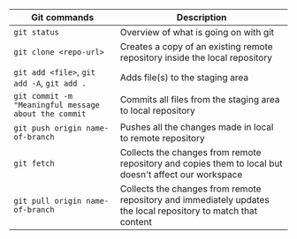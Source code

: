 | Git commands                                         | Description                                                                                                    |
| ---------------------------------------------------- | -------------------------------------------------------------------------------------------------------------- |
| `git status`                                         | Overview of what is going on with git                                                                          |
| `git clone <repo-url>`                               | Creates a copy of an existing remote repository inside the local repository                                    |
| `git add <file>`, `git add -A`, `git add .`          | Adds file(s) to the staging area                                                                               |
| `git commit -m "Meaningful message about the commit` | Commits all files from the staging area to local repository                                                    |
| `git push origin name-of-branch`                     | Pushes all the changes made in local to remote repository                                                      |
| `git fetch `                                         | Collects the changes from remote repository and copies them to local but doesn't affect our workspace          |
| `git pull origin name-of-branch`                     | Collects the changes from remote repository and immediately updates the local repository to match that content |
